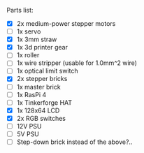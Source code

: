 Parts list:
- [x] 2x medium-power stepper motors 
- [ ] 1x servo
- [x] 1x 3mm straw
- [x] 1x 3d printer gear
- [ ] 1x roller
- [ ] 1x wire stripper (usable for 1.0mm^2 wire)
- [ ] 1x optical limit switch
- [x] 2x stepper bricks
- [ ] 1x master brick
- [ ] 1x RasPi 4
- [ ] 1x Tinkerforge HAT
- [x] 1x 128x64 LCD
- [x] 2x RGB switches
- [ ] 12V PSU
- [ ] 5V PSU
- [ ] Step-down brick instead of the above?..
